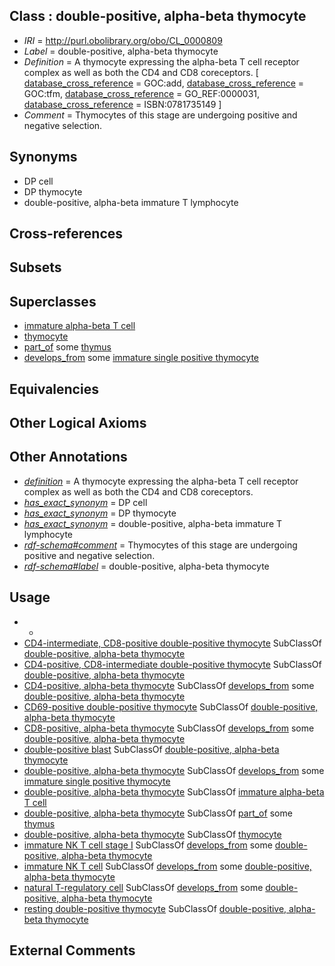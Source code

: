 
## Class : double-positive, alpha-beta thymocyte

 * *IRI* = http://purl.obolibrary.org/obo/CL_0000809
 * *Label* = double-positive, alpha-beta thymocyte
 * *Definition* = A thymocyte expressing the alpha-beta T cell receptor complex as well as both the CD4 and CD8 coreceptors. [ [database_cross_reference](../../ef/oboInOwl#hasDbXref.md) = GOC:add, [database_cross_reference](../../ef/oboInOwl#hasDbXref.md) = GOC:tfm, [database_cross_reference](../../ef/oboInOwl#hasDbXref.md) = GO_REF:0000031, [database_cross_reference](../../ef/oboInOwl#hasDbXref.md) = ISBN:0781735149 ]
 * *Comment* = Thymocytes of this stage are undergoing positive and negative selection.

## Synonyms

 * DP cell
 * DP thymocyte
 * double-positive, alpha-beta immature T lymphocyte

## Cross-references


## Subsets


## Superclasses

 * [immature alpha-beta T cell](../../CL/90/CL_0000790.md)
 * [thymocyte](../../CL/93/CL_0000893.md)
 * [part_of](../../BFO/50/BFO_0000050.md) some [thymus](../../UBERON/70/UBERON_0002370.md)
 * [develops_from](../../RO/02/RO_0002202.md) some [immature single positive thymocyte](../../CL/05/CL_0000805.md)

## Equivalencies


## Other Logical Axioms


## Other Annotations

 * *[definition](../../IAO/15/IAO_0000115.md)* = A thymocyte expressing the alpha-beta T cell receptor complex as well as both the CD4 and CD8 coreceptors.
 * *[has_exact_synonym](../../ym/oboInOwl#hasExactSynonym.md)* = DP cell
 * *[has_exact_synonym](../../ym/oboInOwl#hasExactSynonym.md)* = DP thymocyte
 * *[has_exact_synonym](../../ym/oboInOwl#hasExactSynonym.md)* = double-positive, alpha-beta immature T lymphocyte
 * *[rdf-schema#comment](../../nt/rdf-schema#comment.md)* = Thymocytes of this stage are undergoing positive and negative selection.
 * *[rdf-schema#label](../../el/rdf-schema#label.md)* = double-positive, alpha-beta thymocyte

## Usage

 * -
 * [CD4-intermediate, CD8-positive double-positive thymocyte](../../CL/30/CL_0002430.md) SubClassOf [double-positive, alpha-beta thymocyte](../../CL/09/CL_0000809.md)
 * [CD4-positive, CD8-intermediate double-positive thymocyte](../../CL/31/CL_0002431.md) SubClassOf [double-positive, alpha-beta thymocyte](../../CL/09/CL_0000809.md)
 * [CD4-positive, alpha-beta thymocyte](../../CL/10/CL_0000810.md) SubClassOf [develops_from](../../RO/02/RO_0002202.md) some [double-positive, alpha-beta thymocyte](../../CL/09/CL_0000809.md)
 * [CD69-positive double-positive thymocyte](../../CL/29/CL_0002429.md) SubClassOf [double-positive, alpha-beta thymocyte](../../CL/09/CL_0000809.md)
 * [CD8-positive, alpha-beta thymocyte](../../CL/11/CL_0000811.md) SubClassOf [develops_from](../../RO/02/RO_0002202.md) some [double-positive, alpha-beta thymocyte](../../CL/09/CL_0000809.md)
 * [double-positive blast](../../CL/28/CL_0002428.md) SubClassOf [double-positive, alpha-beta thymocyte](../../CL/09/CL_0000809.md)
 * [double-positive, alpha-beta thymocyte](../../CL/09/CL_0000809.md) SubClassOf [develops_from](../../RO/02/RO_0002202.md) some [immature single positive thymocyte](../../CL/05/CL_0000805.md)
 * [double-positive, alpha-beta thymocyte](../../CL/09/CL_0000809.md) SubClassOf [immature alpha-beta T cell](../../CL/90/CL_0000790.md)
 * [double-positive, alpha-beta thymocyte](../../CL/09/CL_0000809.md) SubClassOf [part_of](../../BFO/50/BFO_0000050.md) some [thymus](../../UBERON/70/UBERON_0002370.md)
 * [double-positive, alpha-beta thymocyte](../../CL/09/CL_0000809.md) SubClassOf [thymocyte](../../CL/93/CL_0000893.md)
 * [immature NK T cell stage I](../../CL/39/CL_0002039.md) SubClassOf [develops_from](../../RO/02/RO_0002202.md) some [double-positive, alpha-beta thymocyte](../../CL/09/CL_0000809.md)
 * [immature NK T cell](../../CL/14/CL_0000914.md) SubClassOf [develops_from](../../RO/02/RO_0002202.md) some [double-positive, alpha-beta thymocyte](../../CL/09/CL_0000809.md)
 * [natural T-regulatory cell](../../CL/03/CL_0000903.md) SubClassOf [develops_from](../../RO/02/RO_0002202.md) some [double-positive, alpha-beta thymocyte](../../CL/09/CL_0000809.md)
 * [resting double-positive thymocyte](../../CL/27/CL_0002427.md) SubClassOf [double-positive, alpha-beta thymocyte](../../CL/09/CL_0000809.md)

## External Comments

